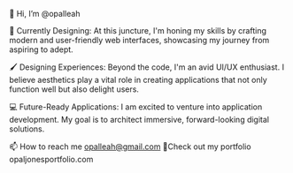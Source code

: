👋 Hi, I’m @opalleah

🔭 Currently Designing:
At this juncture, I'm honing my skills by crafting modern and user-friendly web interfaces, showcasing my journey from aspiring to adept.

🖌️ Designing Experiences:
Beyond the code, I'm an avid UI/UX enthusiast. I believe aesthetics play a vital role in creating applications that not only function well but also delight users.

💻 Future-Ready Applications:
I am excited to venture into application development. My goal is to architect immersive, forward-looking digital solutions.

📫 How to reach me opalleah@gmail.com
🔎Check out my portfolio opaljonesportfolio.com
